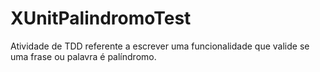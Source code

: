 # XUnitPalindromoTest
Atividade de TDD referente a escrever uma funcionalidade que valide se uma frase ou palavra é palíndromo.
